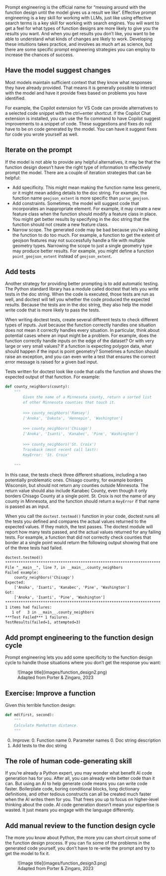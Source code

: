 Prompt engineering is the official name for “messing around with the function design until the model gives us a result we like”. Effective prompt engineering is a key skill for working with LLMs, just like using effective search terms is a key skill for working with search engines. You will want to get a feel for what types of function designs are more likely to give you the results you want. And when you get results you don’t like, you want to be able to understand what kinds of changes are likely to work. Developing these intuitions takes practice, and involves as much art as science, but there are some specific prompt engineering strategies you can employ to increase the chances of success.

## Have the model suggest changes
Most models maintain sufficient context that they know what responses they have already provided. That means it is generally possible to interact with the model and have it provide fixes based on problems you have identified. 

For example, the Copilot extension for VS Code can provide alternatives to a selected code snippet with the ctrl+enter shortcut. If the Copilot Chat extension is installed, you can use the fix command to have Copilot suggest improvements to a snippet of code. These suggestions and fixes do not have to be on code generated by the model. You can have it suggest fixes for code you wrote yourself as well.

## Iterate on the prompt
If the model is not able to provide any helpful alternatives, it may be that the function design doesn’t have the right type of information to effectively prompt the model. There are a couple of iteration strategies that can be helpful:

* Add specificity. This might mean making the function name less generic, or it might mean adding details to the doc string. For example, the function name `geojson_extent` is more specific than `parse_geojson`.
* Add constraints. Sometimes, the model will suggest code that incorporates an inappropriate element. For example, it may create a new feature class when the function should modify a feature class in place. You might get better results by specifying in the doc string that the function should not create a new feature class.
* Narrow scope. The generated code may be bad because you’re asking the function to do too much. For example, a function to get the extent of geojson features may not successfully handle a file with multiple geometry types. Narrowing the scope to just a single geometry type may produce better results. For example, you might define a function `point_geojson_extent` instead of `geojson_extent`.

## Add tests
Another strategy for providing better prompting is to add automatic testing. The Python standard library has a module called doctest that lets you write tests in the doc string. When the code is executed, those tests are run as well, and doctest will tell you whether the code produced the expected results. Because the tests are in the doc string, they also help the model write code that is more likely to pass the tests.

When writing doctest tests, create several different tests to check different types of inputs. Just because the function correctly handles one situation does not mean it correctly handles every situation. In particular, think about potential cases where an input might be a problem. For example, does the function correctly handle inputs on the edge of the dataset? Or with very large or very small values? If a function is expecting polygon data, what should happen if the input is point geometry? Sometimes a function should raise an exception, and you can even write a test that ensures the correct error message is raised for a given bad input.

Tests written for doctest look like code that calls the function and shows the expected output of that function. For example:

``` py linenums="1"
def county_neighbors(county):
    """
        Given the name of a Minnesota county, return a sorted list 
        of other Minnesota counties that touch it.
        
        >>> county_neighbors('Ramsey')
        ['Anoka', 'Dakota', 'Hennepin', 'Washington']
        
        >>> county_neighbors('Chisago')
        ['Anoka', 'Isanti', 'Kanabec', 'Pine', 'Washington']
        
        >>> county_neighbors('St. Croix')
        Traceback (most recent call last):
        KeyError: 'St. Croix'

    """
```

In this case, the tests check three different situations, including a two potentially problematic ones. Chisago country, for example borders Wisconsin, but should not return any counties outside Minnesota. The return value should also include Kanabec County, even though it only borders Chisago County at a single point. St. Croix is not the name of any county in Minnesota, and the function should return a `KeyError` if that name is passed as an input. 

When you call the `doctest.testmod()` function in your code, doctest runs all the tests you defined and compares the actual values returned to the expected values. If they match, the test passes. The doctest module will report how many tests passed, and the actual values returned for any failing tests. For example, a function that did not correctly check counties that border at a single point would return the following output showing that one of the three tests had failed.

```
doctest.testmod()
**********************************************************************
File "__main__", line 7, in __main__.county_neighbors
Failed example:
    county_neighbors('Chisago')
Expected:
    ['Anoka', 'Isanti', 'Kanabec', 'Pine', 'Washington']
Got:
    ['Anoka', 'Isanti', 'Pine', 'Washington']
**********************************************************************
1 items had failures:
   1 of   3 in __main__.county_neighbors
***Test Failed*** 1 failures.
TestResults(failed=1, attempted=3)
```

## Add prompt engineering to the function design cycle
Prompt engineering lets you add some specificity to the function design cycle to handle those situations where you don’t get the response you want:

<figure markdown="span">
  ![Image title](images/function_design2.png)
  <figcaption>Adapted from Porter & Zingaro, 2023</figcaption>
</figure>

## Exercise: Improve a function

Given this terrible function design:

``` py linenums="1"
def md(first, second):
    """
    Calculate Manhattan distance.
    """
```

0. Improve:
    0. Function name
    0. Parameter names
    0. Doc string description
0. Add tests to the doc string

## The role of human code-generating skill
If you’re already a Python expert, you may wonder what benefit AI code generation has for you. After all, you can already write better code than it can. But using an AI to help generate code means you can write code faster.  Boilerplate code, boring conditional blocks, long dictionary definitions, and other tedious constructs can all be created much faster when the AI writes them for you. That frees you up to focus on higher-level thinking about the code. AI code generation doesn’t mean your expertise is wasted. It just means you engage with the language differently.

## Add manual review to the function design cycle
The more you know about Python, the more you can short circuit some of the function design process. If you can fix some of the problems in the generated code yourself, you don’t have to re-write the prompt and try to get the model to fix it.

<figure markdown="span">
  ![Image title](images/function_design3.png)
  <figcaption>Adapted from Porter & Zingaro, 2023</figcaption>
</figure>